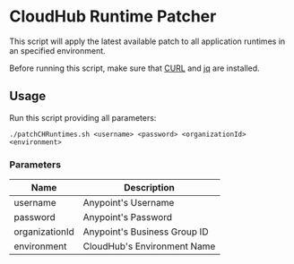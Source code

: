 # CloudHub Runtime Patcher

This script will apply the latest available patch to all application runtimes in an specified environment.

Before running this script, make sure that [CURL](https://curl.haxx.se/) and [jq](https://stedolan.github.io/jq/) are installed.


## Usage

Run this script providing all parameters:

```shell
./patchCHRuntimes.sh <username> <password> <organizationId> <environment> 
```

### Parameters

| Name           | Description                 |
| -------------- | --------------------------- |
| username       | Anypoint's Username         |
| password       | Anypoint's Password         |
| organizationId | Anypoint's Business Group ID|
| environment    | CloudHub's Environment Name |
